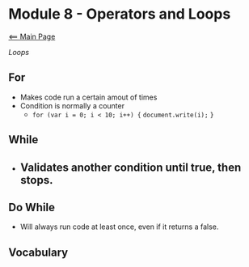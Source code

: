 # Module 8 - Operators and Loops

[<== Main Page](../README.md)


*Loops* 

## For
- Makes code run a certain amout of times
- Condition is normally a counter
  - ```for (var i = 0; i < 10; i++) {```
      ```document.write(i);```
    ```}```

## While
- Validates another condition until true, then stops.
  - 


## Do While
- Will always run code at least once, even if it returns a false.


## 


## Vocabulary


